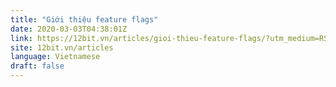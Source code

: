 ```yaml
---
title: "Giới thiệu feature flags"
date: 2020-03-03T04:38:01Z
link: https://12bit.vn/articles/gioi-thieu-feature-flags/?utm_medium=RSS&utm_source=news.12bit.vn
site: 12bit.vn/articles
language: Vietnamese
draft: false
---
```

